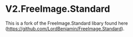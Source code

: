 # V2.FreeImage.Standard

This is a fork of the FreeImage.Standard libary found here (https://github.com/LordBenjamin/FreeImage.Standard).
